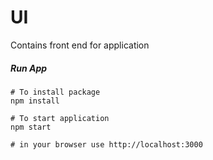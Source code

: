 # UI

Contains front end for application

##### Run App
````
# To install package
npm install

# To start application
npm start

# in your browser use http://localhost:3000

````